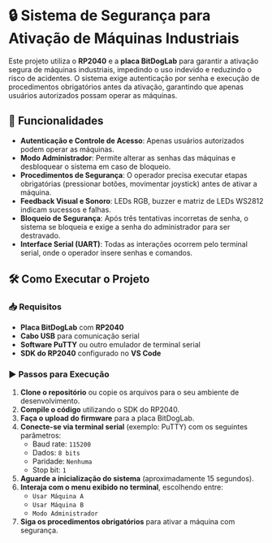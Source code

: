 # 🔒 Sistema de Segurança para Ativação de Máquinas Industriais

Este projeto utiliza o **RP2040** e a **placa BitDogLab** para garantir a ativação segura de máquinas industriais, impedindo o uso indevido e reduzindo o risco de acidentes. O sistema exige autenticação por senha e execução de procedimentos obrigatórios antes da ativação, garantindo que apenas usuários autorizados possam operar as máquinas.

## 🚀 Funcionalidades

- **Autenticação e Controle de Acesso**: Apenas usuários autorizados podem operar as máquinas.
- **Modo Administrador**: Permite alterar as senhas das máquinas e desbloquear o sistema em caso de bloqueio.
- **Procedimentos de Segurança**: O operador precisa executar etapas obrigatórias (pressionar botões, movimentar joystick) antes de ativar a máquina.
- **Feedback Visual e Sonoro**: LEDs RGB, buzzer e matriz de LEDs WS2812 indicam sucessos e falhas.
- **Bloqueio de Segurança**: Após três tentativas incorretas de senha, o sistema se bloqueia e exige a senha do administrador para ser destravado.
- **Interface Serial (UART)**: Todas as interações ocorrem pelo terminal serial, onde o operador insere senhas e comandos.

## 🛠️ Como Executar o Projeto

### 📥 Requisitos

- **Placa BitDogLab** com **RP2040**
- **Cabo USB** para comunicação serial
- **Software PuTTY** ou outro emulador de terminal serial
- **SDK do RP2040** configurado no **VS Code**

### ▶️ Passos para Execução

1. **Clone o repositório** ou copie os arquivos para o seu ambiente de desenvolvimento.
2. **Compile o código** utilizando o SDK do RP2040.
3. **Faça o upload do firmware** para a placa BitDogLab.
4. **Conecte-se via terminal serial** (exemplo: PuTTY) com os seguintes parâmetros:
   - Baud rate: `115200`
   - Dados: `8 bits`
   - Paridade: `Nenhuma`
   - Stop bit: `1`
5. **Aguarde a inicialização do sistema** (aproximadamente 15 segundos).
6. **Interaja com o menu exibido no terminal**, escolhendo entre:
   - `Usar Máquina A`
   - `Usar Máquina B`
   - `Modo Administrador`
7. **Siga os procedimentos obrigatórios** para ativar a máquina com segurança.

